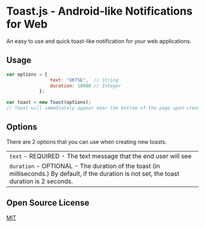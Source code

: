Toast.js - Android-like Notifications for Web
=============================================
An easy to use and quick toast-like notification for your web applications.

## Usage
```js
var options = {
    			text: "XKTSE",	// String
				duration: 10000	// Integer
			};

var toast = new Toast(options);
// Toast will immediately appear near the bottom of the page upon creation
```

## Options
There are 2 options that you can use when creating new toasts.

<table>
	<tr>
		<td><code>text</code> - REQUIRED - The text message that the end user will see</td>
	</tr>
	<tr>
		<td><code>duration</code> - OPTIONAL - The duration of the toast (in milliseconds.) By default, if the duration is not set, the toast duration is 2 seconds.</td>
	</tr>
</table>

## Open Source License
[MIT](http://www.opensource.org/licenses/mit-license.php)
